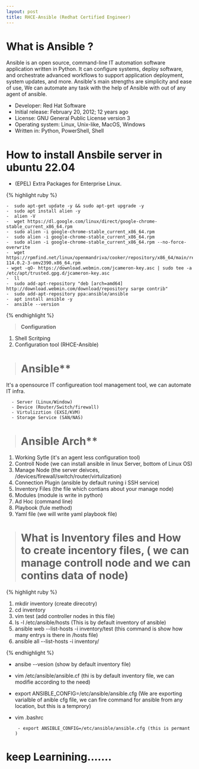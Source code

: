 ```yaml
---
layout: post
title: RHCE-Ansible (Redhat Certified Engineer)
---
```


# What is Ansible ?

Ansible is an open source, command-line IT automation software application written in Python. It can configure systems, deploy software, and orchestrate advanced workflows to support application deployment, system updates, and more. Ansible's main strengths are simplicity and ease of use,
We can automate any task with the help of Ansible with out of any agent of ansible.

- Developer: Red Hat Software
- Initial release: February 20, 2012; 12 years ago
- License: GNU General Public License version 3
- Operating system: Linux, Unix-like, MacOS, Windows
- Written in: Python, PowerShell, Shell

# How to install Ansbile server in ubuntu 22.04

- (EPEL) Extra Packages for Enterprise Linux.

{% highlight ruby %}

    -  sudo apt-get update -y && sudo apt-get upgrade -y
    -  sudo apt install alien -y
    -  alien -V
    -  wget https://dl.google.com/linux/direct/google-chrome-stable_current_x86_64.rpm
    -  sudo alien -i google-chrome-stable_current_x86_64.rpm
    -  sudo alien -i google-chrome-stable_current_x86_64.rpm 
    -  sudo alien -i google-chrome-stable_current_x86_64.rpm --no-force-overwrite
    -  wget https://rpmfind.net/linux/openmandriva/cooker/repository/x86_64/main/release/firefox-114.0.2-3-omv2390.x86_64.rpm
    - wget -qO- https://download.webmin.com/jcameron-key.asc | sudo tee -a /etc/apt/trusted.gpg.d/jcameron-key.asc
    -  ll
    -  sudo add-apt-repository "deb [arch=amd64] http://download.webmin.com/download/repository sarge contrib"
    -  sudo add-apt-repository ppa:ansible/ansible
    -  apt install ansible -y
    -  ansible --version

{% endhighlight %}

> **Configuration**

1. Shell Scritping
2. Configuration tool (RHCE-Ansible)

> # Ansible**

It's a opensource IT configureation tool management tool, we can automate IT infra.

      - Server (Linux/Window)
      - Device (Router/Switch/firewall)
      - Virtulizztion (EXSI/KVM)
      - Storage Service (SAN/NAS)
    
> # Ansible Arch**

1. Working Sytle (it's an agent less configuration tool)
2. Controll Node (we can install ansible in linux Server, bottom of Linux OS)
3. Manage Node (the server deivces, /devices/firewall/switch/router/virtulization)
4. Connection Plugin (ansible by default runing i SSH service)
5. Inventory Files (the file which contians about your manage node)
6. Modules (module is write in python)
7. Ad Hoc (command line)
8. Playbook (fule method)
9. Yaml file (we will write yaml playbook file)

> # What is Inventory files and How to create incentory files, ( we can manage controll node and we can contins data of node)

{% highlight ruby %}

1. mkdir inventory (create direcotry)
2. cd inventory
3. vim test (add controller nodes in this file)
4. ls -l /etc/ansible/hosts (This is by default inventory of ansible)
5. ansible web --list-hosts -i inventory/test (this command is show how many entrys is there in /hosts file)
6. ansible all --list-hosts -i inventory/

{% endhighlight %}

- ansibe --vesion  (show by default inventory file)
- vim /etc/ansible/ansible.cf (thi is by default inventory file, we can modifie according to the need)
- export ANSIBLE_CONFIG=/etc/ansible/ansible.cfg (We are exporting varialble of anible cfg file, we can fire command for ansible from any location, but this is a temprory)
- vim .bashrc 

       - export ANSIBLE_CONFIG=/etc/ansible/ansible.cfg (this is permant )


# keep Learnining.......
